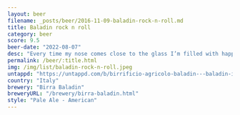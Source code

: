 ```yaml
---
layout: beer
filename: _posts/beer/2016-11-09-baladin-rock-n-roll.md
title: Baladin rock n roll
category: beer
score: 9.5
beer-date: "2022-08-07"
desc: "Every time my nose comes close to the glass I’m filled with happiness. Lots of orange notes in the taste"
permalink: /beer/:title.html
img: /img/list/baladin-rock-n-roll.jpeg
untappd: "https://untappd.com/b/birrificio-agricolo-baladin---baladin-indipendente-italian-farm-brewery-rocknroll/533474"
country: "Italy"
brewery: "Birra Baladin"
breweryURL: "/brewery/birra-baladin.html"
style: "Pale Ale - American"
---
```

